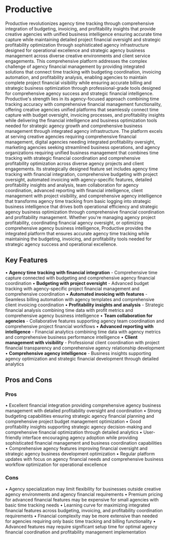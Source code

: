 # Productive

Productive revolutionizes agency time tracking through comprehensive integration of budgeting, invoicing, and profitability insights that provide creative agencies with unified business intelligence ensuring accurate time capture while maintaining detailed project financial oversight and strategic profitability optimization through sophisticated agency infrastructure designed for operational excellence and strategic agency business management across diverse creative environments and client service engagements. This comprehensive platform addresses the complex challenge of agency financial management by providing integrated solutions that connect time tracking with budgeting coordination, invoicing automation, and profitability analysis, enabling agencies to maintain complete project financial visibility while ensuring accurate billing and strategic business optimization through professional-grade tools designed for comprehensive agency success and strategic financial intelligence. Productive's strength lies in its agency-focused approach combining time tracking accuracy with comprehensive financial management functionality, offering creative agencies unified platforms that seamlessly connect time capture with budget oversight, invoicing processes, and profitability insights while delivering the financial intelligence and business optimization tools needed for strategic agency growth and comprehensive business management through integrated agency infrastructure. The platform excels at serving creative agencies requiring comprehensive financial management, digital agencies needing integrated profitability oversight, marketing agencies seeking streamlined business operations, and agency organizations requiring unified business management that combines time tracking with strategic financial coordination and comprehensive profitability optimization across diverse agency projects and client engagements. Its strategically designed feature set includes agency time tracking with financial integration, comprehensive budgeting with project oversight, automated invoicing with agency-specific features, detailed profitability insights and analysis, team collaboration for agency coordination, advanced reporting with financial intelligence, client management with project visibility, and comprehensive agency intelligence that transforms agency time tracking from basic logging into strategic business intelligence that drives both operational efficiency and strategic agency business optimization through comprehensive financial coordination and profitability management. Whether you're managing agency project profitability, coordinating financial agency oversight, or optimizing comprehensive agency business intelligence, Productive provides the integrated platform that ensures accurate agency time tracking while maintaining the budgeting, invoicing, and profitability tools needed for strategic agency success and operational excellence.

## Key Features

• **Agency time tracking with financial integration** - Comprehensive time capture connected with budgeting and comprehensive agency financial coordination
• **Budgeting with project oversight** - Advanced budget tracking with agency-specific project financial management and comprehensive coordination
• **Automated invoicing with features** - Seamless billing automation with agency templates and comprehensive client invoicing coordination
• **Profitability insights and analysis** - Strategic financial analysis combining time data with profit metrics and comprehensive agency business intelligence
• **Team collaboration for agencies** - Collaborative features supporting agency team coordination and comprehensive project financial workflows
• **Advanced reporting with intelligence** - Financial analytics combining time data with agency metrics and comprehensive business performance intelligence
• **Client management with visibility** - Professional client coordination with project financial transparency and comprehensive agency relationship development
• **Comprehensive agency intelligence** - Business insights supporting agency optimization and strategic financial development through detailed analytics

## Pros and Cons

### Pros
• Excellent financial integration providing comprehensive agency business management with detailed profitability oversight and coordination
• Strong budgeting capabilities ensuring strategic agency financial planning and comprehensive project budget management optimization
• Good profitability insights supporting strategic agency decision-making and comprehensive financial optimization through detailed analytics
• User-friendly interface encouraging agency adoption while providing sophisticated financial management and business coordination capabilities
• Comprehensive agency features improving financial oversight and strategic agency business development optimization
• Regular platform updates with focus on agency financial needs and comprehensive business workflow optimization for operational excellence

### Cons
• Agency specialization may limit flexibility for businesses outside creative agency environments and agency financial requirements
• Premium pricing for advanced financial features may be expensive for small agencies with basic time tracking needs
• Learning curve for maximizing integrated financial features across budgeting, invoicing, and profitability coordination requirements
• Financial complexity may be more extensive than needed for agencies requiring only basic time tracking and billing functionality
• Advanced features may require significant setup time for optimal agency financial coordination and profitability management implementation